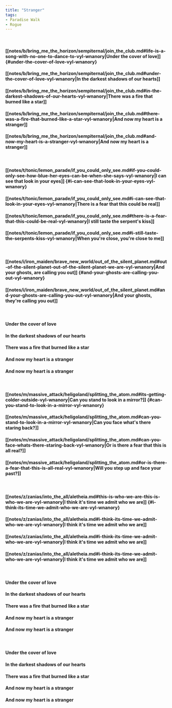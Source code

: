 ```yaml
---
title: "Stranger"
tags:
- Paradise Walk
- Rogue
---
```

&nbsp;
#### [[notes/b/bring_me_the_horizon/sempiternal/join_the_club.md#life-is-a-song-with-no-one-to-dance-to-vyl-wnanory|Under the cover of love]] {#under-the-cover-of-love-vyl-wnanory}
#### [[notes/b/bring_me_the_horizon/sempiternal/join_the_club.md#under-the-cover-of-love-vyl-wnanory|In the darkest shadows of our hearts]]
#### [[notes/b/bring_me_the_horizon/sempiternal/join_the_club.md#in-the-darkest-shadows-of-our-hearts-vyl-wnanory|There was a fire that burned like a star]]
#### [[notes/b/bring_me_the_horizon/sempiternal/join_the_club.md#there-was-a-fire-that-burned-like-a-star-vyl-wnanory|And now my heart is a stranger]]
#### [[notes/b/bring_me_the_horizon/sempiternal/join_the_club.md#and-now-my-heart-is-a-stranger-vyl-wnanory|And now my heart is a stranger]]
&nbsp;
#### [[notes/t/tonic/lemon_parade/if_you_could_only_see.md#if-you-could-only-see-how-blue-her-eyes-can-be-when-she-says-vyl-wnanory|I can see that look in your eyes]] {#i-can-see-that-look-in-your-eyes-vyl-wnanory}
#### [[notes/t/tonic/lemon_parade/if_you_could_only_see.md#i-can-see-that-look-in-your-eyes-vyl-wnanory|There is a fear that this could be real]]
#### [[notes/t/tonic/lemon_parade/if_you_could_only_see.md#there-is-a-fear-that-this-could-be-real-vyl-wnanory|I still taste the serpent's kiss]]
#### [[notes/t/tonic/lemon_parade/if_you_could_only_see.md#i-still-taste-the-serpents-kiss-vyl-wnanory|When you're close, you're close to me]]
&nbsp;
#### [[notes/i/iron_maiden/brave_new_world/out_of_the_silent_planet.md#out-of-the-silent-planet-out-of-the-silent-planet-we-are-vyl-wnanory|And your ghosts, are calling you out]] {#and-your-ghosts-are-calling-you-out-vyl-wnanory}
#### [[notes/i/iron_maiden/brave_new_world/out_of_the_silent_planet.md#and-your-ghosts-are-calling-you-out-vyl-wnanory|And your ghosts, they're calling you out]]
&nbsp;
#### Under the cover of love
#### In the darkest shadows of our hearts
#### There was a fire that burned like a star
#### And now my heart is a stranger
#### And now my heart is a stranger
&nbsp;
#### [[notes/m/massive_attack/heligoland/splitting_the_atom.md#its-getting-colder-outside-vyl-wnanory|Can you stand to look in a mirror?]] {#can-you-stand-to-look-in-a-mirror-vyl-wnanory}
#### [[notes/m/massive_attack/heligoland/splitting_the_atom.md#can-you-stand-to-look-in-a-mirror-vyl-wnanory|Can you face what's there staring back?]]
#### [[notes/m/massive_attack/heligoland/splitting_the_atom.md#can-you-face-whats-there-staring-back-vyl-wnanory|Or is there a fear that this is all real?]]
#### [[notes/m/massive_attack/heligoland/splitting_the_atom.md#or-is-there-a-fear-that-this-is-all-real-vyl-wnanory|Will you step up and face your past?]]
&nbsp;
#### [[notes/z/zanias/into_the_all/aletheia.md#this-is-who-we-are-this-is-who-we-are-vyl-wnanory|I think it's time we admit who we are]] {#i-think-its-time-we-admit-who-we-are-vyl-wnanory}
#### [[notes/z/zanias/into_the_all/aletheia.md#i-think-its-time-we-admit-who-we-are-vyl-wnanory|I think it's time we admit who we are]]
#### [[notes/z/zanias/into_the_all/aletheia.md#i-think-its-time-we-admit-who-we-are-vyl-wnanory|I think it's time we admit who we are]]
#### [[notes/z/zanias/into_the_all/aletheia.md#i-think-its-time-we-admit-who-we-are-vyl-wnanory|I think it's time we admit who we are]]
&nbsp;
#### Under the cover of love
#### In the darkest shadows of our hearts
#### There was a fire that burned like a star
#### And now my heart is a stranger
#### And now my heart is a stranger
&nbsp;
#### Under the cover of love
#### In the darkest shadows of our hearts
#### There was a fire that burned like a star
#### And now my heart is a stranger
#### And now my heart is a stranger
